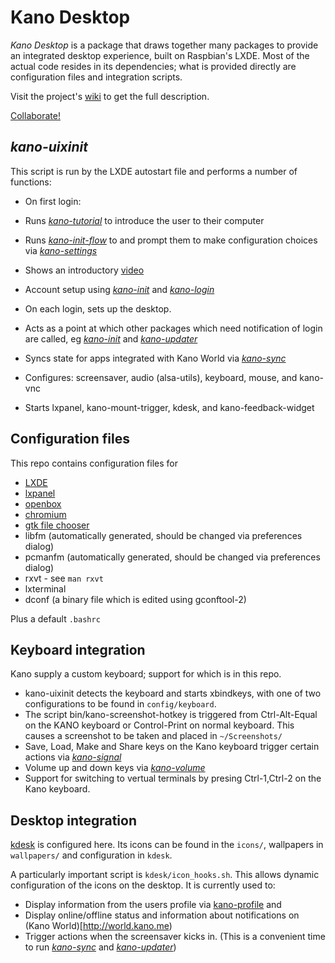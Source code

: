 # Kano Desktop

*Kano Desktop* is a package that draws together many packages to provide
an integrated desktop experience, built on Raspbian's LXDE. Most of the actual code resides in its
dependencies; what is provided directly are configuration files and integration scripts.

Visit the project's [wiki](https://github.com/KanoComputing/kano-desktop/wiki) to get the full description.

[Collaborate!](https://github.com/KanoComputing/kano-desktop/wiki/Collaboration)

## *kano-uixinit*

This script is run by the LXDE autostart file and performs a number of functions:

 * On first login:
  * Runs [*kano-tutorial*](https://github.com/KanoComputing/kano-init-flow/tree/master/kano_tutorial) to
introduce the user to their computer 
  * Runs [*kano-init-flow*](https://github.com/KanoComputing/kano-init-flow) to and prompt them to make configuration choices via [*kano-settings*](https://github.com/KanoComputing/kano-settings)
  * Shows an introductory [video](https://github.com/KanoComputing/kano-video-files/blob/master/videos/os_intro.mp4)
  * Account setup using [*kano-init*](https://github.com/KanoComputing/kano-init) and [*kano-login*](https://github.com/KanoComputing/kano-profile/blob/master/bin/kano-login)
 
 * On each login, sets up the desktop.
 * Acts as a point at which other packages which need notification of login are called, eg [*kano-init*](https://github.com/KanoComputing/kano-init) and [*kano-updater*](https://github.com/KanoComputing/kano-updater)
 * Syncs state for apps integrated with Kano World via [*kano-sync*](https://github.com/KanoComputing/kano-profile/blob/master/bin/kano-sync)
 * Configures: screensaver, audio  (alsa-utils), keyboard, mouse, and kano-vnc
 * Starts lxpanel, kano-mount-trigger, kdesk, and kano-feedback-widget

## Configuration files

This repo contains configuration files for
  * [LXDE](https://github.com/lxde/lxsession/blob/master/data/desktop.conf.exampledcon)
  * [lxpanel](http://wiki.lxde.org/en/LXPanel#Main_Config_File)
  * [openbox](http://openbox.org/wiki/Help:Configuration)
  * [chromium](https://www.chromium.org/administrators/configuring-other-preferences)
  * [gtk file chooser](https://developer.gnome.org/gtk2/stable/GtkFileChooser.html)
  * libfm (automatically generated, should be changed via preferences dialog)
  * pcmanfm (automatically generated, should be changed via preferences dialog)
  * rxvt - see `man rxvt`
  * lxterminal
  * dconf (a binary file which is edited using gconftool-2)

Plus a default `.bashrc`


## Keyboard integration

Kano supply a custom keyboard; support for which is in this repo.
 * kano-uixinit detects the keyboard and starts xbindkeys, with one of two configurations to be found in `config/keyboard`.
 * The script bin/kano-screenshot-hotkey is triggered from Ctrl-Alt-Equal on the KANO keyboard or Control-Print on normal keyboard. This causes a screenshot to be taken and placed in `~/Screenshots/`
 * Save, Load, Make and Share keys on the Kano keyboard trigger certain actions via [*kano-signal*](https://github.com/KanoComputing/kano-toolset/blob/master/bin/kano-signal)
 * Volume up and down keys via [*kano-volume*](https://github.com/KanoComputing/kano-toolset/blob/master/bin/kano-volume)
 * Support for switching to vertual terminals by presing Ctrl-1,Ctrl-2 on the Kano keyboard.

## Desktop integration

[kdesk](https://github.com/KanoComputing/kdesk) is configured here. Its icons can be found in the `icons/`, wallpapers in `wallpapers/` and configuration in `kdesk`.

A particularly important script is `kdesk/icon_hooks.sh`. This allows dynamic configuration of the icons on the desktop. It is currently used to:
 * Display information from the users profile via [kano-profile](https://github.com/KanoComputing/kano-profile) and 
 * Display online/offline status and information about notifications on (Kano World)[http://world.kano.me)
 * Trigger actions when the screensaver kicks in. (This is a convenient time to run [*kano-sync*](https://github.com/KanoComputing/kano-profile/blob/master/bin/kano-sync) and [*kano-updater*](https://github.com/KanoComputing/kano-updater))
 
